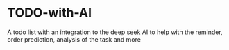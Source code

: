 # TODO-with-AI
A todo list with an integration to the deep seek AI to help with the reminder, order prediction, analysis of the task and more
